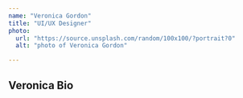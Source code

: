 ```yaml
---
name: "Veronica Gordon"
title: "UI/UX Designer"
photo: 
  url: "https://source.unsplash.com/random/100x100/?portrait?0"
  alt: "photo of Veronica Gordon"

---
```

## Veronica Bio